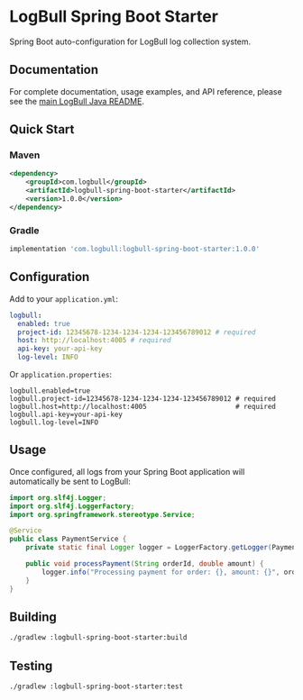# LogBull Spring Boot Starter

Spring Boot auto-configuration for LogBull log collection system.

## Documentation

For complete documentation, usage examples, and API reference, please see the [main LogBull Java README](../README.md).

## Quick Start

### Maven

```xml
<dependency>
    <groupId>com.logbull</groupId>
    <artifactId>logbull-spring-boot-starter</artifactId>
    <version>1.0.0</version>
</dependency>
```

### Gradle

```groovy
implementation 'com.logbull:logbull-spring-boot-starter:1.0.0'
```

## Configuration

Add to your `application.yml`:

```yaml
logbull:
  enabled: true
  project-id: 12345678-1234-1234-1234-123456789012 # required
  host: http://localhost:4005 # required
  api-key: your-api-key
  log-level: INFO
```

Or `application.properties`:

```properties
logbull.enabled=true
logbull.project-id=12345678-1234-1234-1234-123456789012 # required
logbull.host=http://localhost:4005                      # required
logbull.api-key=your-api-key
logbull.log-level=INFO
```

## Usage

Once configured, all logs from your Spring Boot application will automatically be sent to LogBull:

```java
import org.slf4j.Logger;
import org.slf4j.LoggerFactory;
import org.springframework.stereotype.Service;

@Service
public class PaymentService {
    private static final Logger logger = LoggerFactory.getLogger(PaymentService.class);

    public void processPayment(String orderId, double amount) {
        logger.info("Processing payment for order: {}, amount: {}", orderId, amount);
    }
}
```

## Building

```bash
./gradlew :logbull-spring-boot-starter:build
```

## Testing

```bash
./gradlew :logbull-spring-boot-starter:test
```
